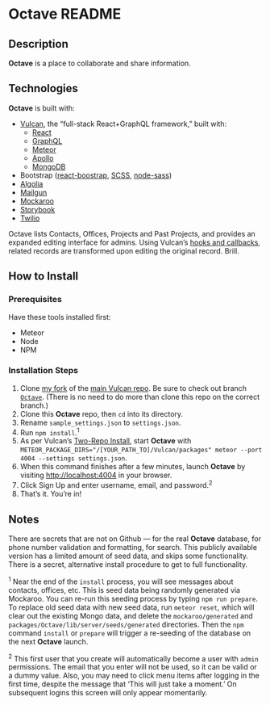 # **Octave** README

## Description

**Octave** is a place to collaborate and share information.

## Technologies

**Octave** is built with:

- [Vulcan](http://vulcanjs.org/), the “full-stack React+GraphQL framework,”
built with:
  - [React](https://reactjs.org/)
  - [GraphQL](https://graphql.org/)
  - [Meteor](https://www.meteor.com/)
  - [Apollo](https://www.apollographql.com/)
  - [MongoDB](https://www.mongodb.com/)
- Bootstrap ([react-boostrap](https://react-bootstrap.github.io/),
[SCSS](https://sass-lang.com/documentation/syntax#scss), [node-sass](https://github.com/sass/node-sass))
- [Algolia](https://www.algolia.com/)
- [Mailgun](https://www.mailgun.com/)
- [Mockaroo](https://mockaroo.com/)
- [Storybook](https://storybook.js.org/)
- [Twilio](https://www.twilio.com/)

Octave lists Contacts, Offices, Projects and Past Projects, and provides an
expanded editing interface for admins. Using Vulcan’s
[hooks and callbacks](https://docs.vulcanjs.org/callbacks.html), related records
are transformed upon editing the original record. Brill.

## How to Install

### Prerequisites

Have these tools installed first:

- Meteor
- Node
- NPM

### Installation Steps

1. Clone [my fork](https://github.com/kevinashworth/Vulcan) of the [main Vulcan
repo](https://github.com/VulcanJS/Vulcan). Be sure to check out branch
[`Octave`](https://github.com/kevinashworth/Vulcan/tree/Octave). (There is no
need to do more than clone this repo on the correct branch.)
2. Clone this **Octave** repo, then `cd` into its directory.
3. Rename `sample_settings.json` to `settings.json`.
4. Run `npm install`.<sup>1</sup>
5. As per Vulcan’s [Two-Repo Install](https://docs.vulcanjs.org/#Two-Repo-Install-Optional),
start **Octave** with `METEOR_PACKAGE_DIRS="/[YOUR_PATH_TO]/Vulcan/packages"
meteor --port 4004 --settings settings.json`.
6. When this command finishes after a few minutes, launch **Octave** by visiting
<http://localhost:4004> in your browser.
7. Click Sign Up and enter username, email, and password.<sup>2</sup>
8. That’s it. You’re in!


## Notes

There are secrets that are not on Github — for the real **Octave** database, for
phone number validation and formatting, for search. This publicly available
version has a limited amount of seed data, and skips some functionality. There
is a secret, alternative install procedure to get to full functionality.

<sup>1</sup> Near the end of the `install` process, you will see messages about
contacts, offices, etc. This is seed data being randomly generated via Mockaroo.
You can re-run this seeding process by typing `npm run prepare`. To replace old
seed data with new seed data, run `meteor reset`, which will clear out the
existing Mongo data, and delete the `mockaroo/generated` and `packages/Octave/lib/server/seeds/generated`
directories. Then the `npm` command `install` or `prepare` will trigger a
re-seeding of the database on the next **Octave** launch.

<sup>2</sup> This first user that you create will automatically become a user
with `admin` permissions. The email that you enter will not be used, so it can
be valid or a dummy value. Also, you may need to click menu items after logging
in the first time, despite the message that ‘This will just take a moment.’ On
subsequent logins this screen will only appear momentarily.
